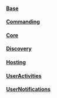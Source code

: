 #### [Base](iOS/api-reference/relay/base/index.md)
#### [Commanding](iOS/api-reference/relay/commanding/index.md)
#### [Core](iOS/api-reference/relay/core/index.md)
#### [Discovery](iOS/api-reference/relay/discovery/index.md)
#### [Hosting](iOS/api-reference/relay/hosting/index.md)
#### [UserActivities](iOS/api-reference/activities/useractivities/index.md)
#### [UserNotifications](iOS/api-reference/activities/usernotifications/index.md)